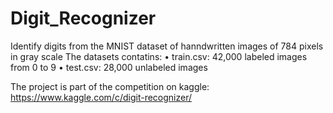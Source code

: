 # Digit_Recognizer
 
Identify digits from the MNIST dataset of hanndwritten images of 784 pixels in gray scale
The datasets contatins: 
•	train.csv: 42,000 labeled images from 0 to 9
•	test.csv: 28,000 unlabeled images

The project is part of the competition on kaggle: https://www.kaggle.com/c/digit-recognizer/
